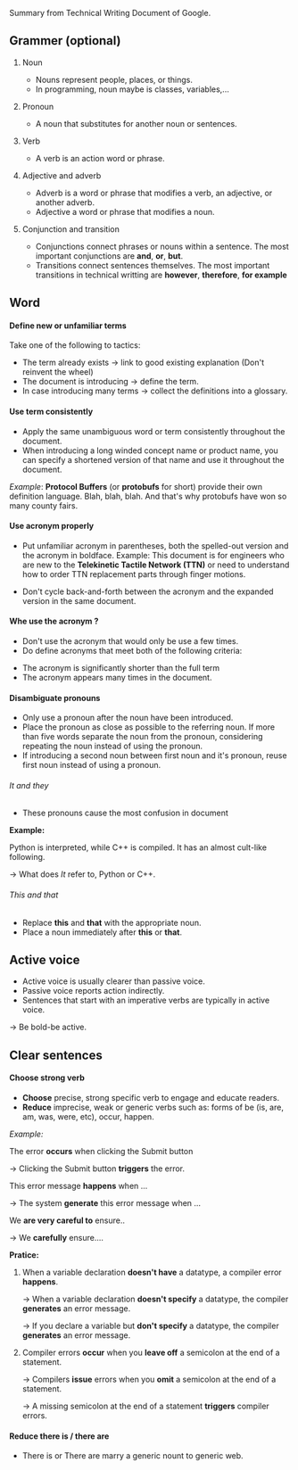 Summary from Technical Writing Document of Google.
## Grammer (optional)
1. Noun
    - Nouns represent people, places, or things.
    - In programming, noun maybe is classes, variables,...

2. Pronoun
    - A noun that substitutes for another noun or sentences.

3. Verb
    - A verb is an action word or phrase.

4. Adjective and adverb
    - Adverb is a word or phrase that modifies a verb, an adjective, or another adverb.
    - Adjective	a word or phrase that modifies a noun.

5. Conjunction and transition
    - Conjunctions connect phrases or nouns within a sentence. The most important conjunctions are **and**, **or**, **but**.
    - Transitions connect sentences themselves. The most important transitions in technical writting are **however**, **therefore**, **for example**


## Word

#### Define new or unfamiliar terms
Take one of the following to tactics:
- The term already exists &rarr; link to good existing explanation (Don't reinvent the wheel)
- The document is introducing &rarr; define the term. 
- In case introducing many terms &rarr; collect the definitions into a glossary.

#### Use term consistently
- Apply the same unambiguous word or term consistently throughout the document.
- When introducing a long winded concept name or product name, you can specify a shortened version of that name and use it throughout the document.

*Example*:  **Protocol Buffers** (or **protobufs** for short) provide their own definition language. Blah, blah, blah. And that's why protobufs have won so many county fairs.

#### Use acronym properly
- Put unfamiliar acronym in parentheses, both the spelled-out version and the acronym in boldface.
Example: 
This document is for engineers who are new to the **Telekinetic Tactile Network (TTN)** or need to understand how to order TTN replacement parts through finger motions.

- Don't cycle back-and-forth between the acronym and the expanded version in the same document.

#### Whe use the acronym ?
- Don't use the acronym that would only be use a few times.
- Do define acronyms that meet both of the following criteria:
 + The acronym is significantly shorter than the full term
 + The acronym appears many times in the document.

 #### Disambiguate pronouns
- Only use a pronoun after the noun have been introduced.
- Place the pronoun as close as possible to the referring noun. If more than five words separate the noun from the pronoun, considering repeating the noun instead of using the pronoun.
- If introducing a second noun between first noun and it's pronoun, reuse first noun instead of using a pronoun.

###### It and they
- These pronouns cause the most confusion in document

**Example:** 

Python is interpreted, while C++ is compiled. It has an almost cult-like following. 

   &rarr; What does *It* refer to, Python or C++.

###### This and that
- Replace **this** and **that** with the appropriate noun.
- Place a noun immediately after **this** or **that**.

## Active voice
- Active voice is usually clearer than passive voice.
- Passive voice reports action indirectly.
- Sentences that start with an imperative verbs are typically in active voice.

&rarr; Be bold-be active.

## Clear sentences

#### Choose strong verb
- **Choose** precise, strong specific verb to engage and educate readers.
- **Reduce** imprecise, weak or generic verbs such as: forms of be (is, are, am, was, were, etc), occur, happen.

*Example:*

The error **occurs** when clicking the Submit button

   &rarr; Clicking the Submit button **triggers** the error.

This error message **happens** when ... 

   &rarr; The system **generate** this error message when ...

We **are very careful to** ensure..

   &rarr; We **carefully** ensure....

**Pratice:**

1. When a variable declaration **doesn't have** a datatype, a compiler error **happens**.

    &rarr; When a variable declaration **doesn't specify** a datatype, the compiler **generates** an error message.

    &rarr; If you declare a variable but **don't specify** a datatype, the compiler **generates** an error message.

2. Compiler errors **occur** when you **leave off** a semicolon at the end of a statement.

    &rarr; Compilers **issue** errors when you **omit** a semicolon at the end of a statement.

    &rarr; A missing semicolon at the end of a statement **triggers** compiler errors.


#### Reduce there is / there are
- There is or There are marry a generic nount to generic web.








